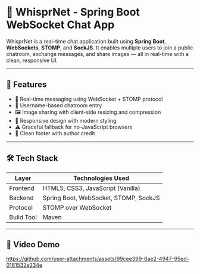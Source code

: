# 💬 WhisprNet - Spring Boot WebSocket Chat App

WhisprNet is a real-time chat application built using **Spring Boot**, **WebSockets**, **STOMP**, and **SockJS**. It enables multiple users to join a public chatroom, exchange messages, and share images — all in real-time with a clean, responsive UI.

---

## 🚀 Features

- 🔁 Real-time messaging using WebSocket + STOMP protocol
- 👥 Username-based chatroom entry
- 🖼️ Image sharing with client-side resizing and compression
- 🎨 Responsive design with modern styling
- ⚠️ Graceful fallback for no-JavaScript browsers
- 📎 Clean footer with author credit

---

## 🛠️ Tech Stack

| Layer       | Technologies Used                                     |
|-------------|--------------------------------------------------------|
| Frontend    | HTML5, CSS3, JavaScript (Vanilla)                      |
| Backend     | Spring Boot, WebSocket, STOMP, SockJS                  |
| Protocol    | STOMP over WebSocket                                   |
| Build Tool  | Maven                                                  |

---
## 🚀 Video Demo



https://github.com/user-attachments/assets/99cee399-8ae2-4947-95ed-0161532e234e



